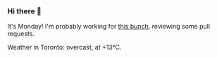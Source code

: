 ### Hi there :wave:

It's Monday! I'm probably working for [this bunch](https://github.com/kohofinancial), reviewing some pull requests.

Weather in Toronto: overcast, at +13°C.
